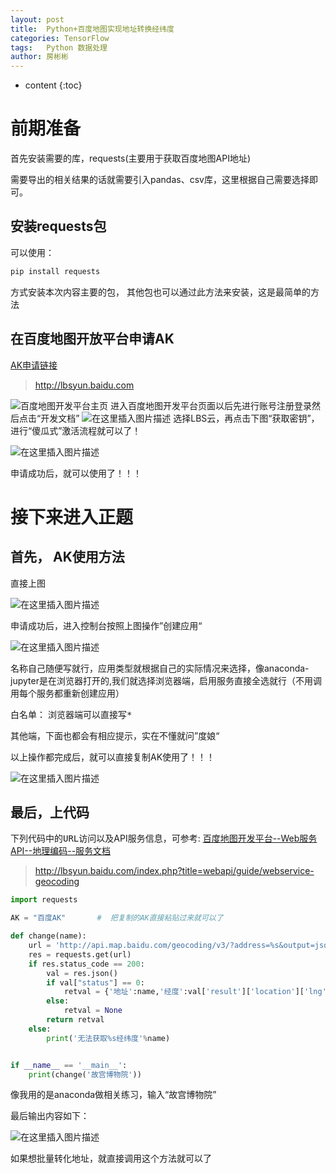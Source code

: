 ```yaml
---
layout: post
title:  Python+百度地图实现地址转换经纬度
categories: TensorFlow
tags:   Python 数据处理
author: 房彬彬
---
```


* content
{:toc}


# 前期准备

首先安装需要的库，requests(主要用于获取百度地图API地址)

需要导出的相关结果的话就需要引入pandas、csv库，这里根据自己需要选择即可。

## 安装requests包
可以使用：

```python
pip install requests
```
方式安装本次内容主要的包，
其他包也可以通过此方法来安装，这是最简单的方法
##  在百度地图开放平台申请AK

[AK申请链接](http://lbsyun.baidu.com)

> http://lbsyun.baidu.com

![百度地图开发平台主页](https://img-blog.csdnimg.cn/20201118163954777.png#pic_center)
进入百度地图开发平台页面以后先进行账号注册登录然后点击“开发文档”
![在这里插入图片描述](https://img-blog.csdnimg.cn/20201118164139411.png#pic_center)
选择LBS云，再点击下图“获取密钥”，进行“傻瓜式”激活流程就可以了！

![在这里插入图片描述](https://img-blog.csdnimg.cn/20201118164215333.png?x-oss-process=image/watermark,type_ZmFuZ3poZW5naGVpdGk,shadow_10,text_aHR0cHM6Ly9ibG9nLmNzZG4ubmV0L0Nvb2xfYnJlZXplX2Jpbg==,size_16,color_FFFFFF,t_70#pic_center)

申请成功后，就可以使用了！！！
#  接下来进入正题
## 首先， AK使用方法

<kbd>直接上图</kbd>

![在这里插入图片描述](https://img-blog.csdnimg.cn/2020111816483013.png?x-oss-process=image/watermark,type_ZmFuZ3poZW5naGVpdGk,shadow_10,text_aHR0cHM6Ly9ibG9nLmNzZG4ubmV0L0Nvb2xfYnJlZXplX2Jpbg==,size_16,color_FFFFFF,t_70#pic_center)

申请成功后，进入控制台按照上图操作”创建应用“

![在这里插入图片描述](https://img-blog.csdnimg.cn/20201118164950826.png?x-oss-process=image/watermark,type_ZmFuZ3poZW5naGVpdGk,shadow_10,text_aHR0cHM6Ly9ibG9nLmNzZG4ubmV0L0Nvb2xfYnJlZXplX2Jpbg==,size_16,color_FFFFFF,t_70#pic_center)

名称自己随便写就行，应用类型就根据自己的实际情况来选择，像anaconda-jupyter是在浏览器打开的,我们就选择浏览器端，启用服务直接全选就行（不用调用每个服务都重新创建应用）

<kbd>白名单：</kbd>
浏览器端可以直接写<kbd>*</kbd>

其他端，下面也都会有相应提示，实在不懂就问”度娘“

以上操作都完成后，就可以直接复制AK使用了！！！

![在这里插入图片描述](https://img-blog.csdnimg.cn/20201118171702530.png?x-oss-process=image/watermark,type_ZmFuZ3poZW5naGVpdGk,shadow_10,text_aHR0cHM6Ly9ibG9nLmNzZG4ubmV0L0Nvb2xfYnJlZXplX2Jpbg==,size_16,color_FFFFFF,t_70#pic_center)

##  最后，上代码

下列代码中的<kbd>URL</kbd>访问以及API服务信息，可参考:
[百度地图开发平台--Web服务API--地理编码--服务文档](http://lbsyun.baidu.com/index.php?title=webapi/guide/webservice-geocoding)

> http://lbsyun.baidu.com/index.php?title=webapi/guide/webservice-geocoding

```python
import requests

AK = "百度AK"       #  把复制的AK直接粘贴过来就可以了

def change(name):
    url = 'http://api.map.baidu.com/geocoding/v3/?address=%s&output=json&ak=%s'%(name,AK)
    res = requests.get(url)
    if res.status_code == 200:
        val = res.json()
        if val["status"] == 0:
            retval = {'地址':name,'经度':val['result']['location']['lng'],'纬度':val['result']['location']['lat'],'地区标签':val['result']['level'],'是否精确查找':val['result']['precise']}
        else:
            retval = None
        return retval
    else:
        print('无法获取%s经纬度'%name)


if __name__ == '__main__':
	print(change('故宫博物院'))
```
像我用的是anaconda做相关练习，输入“故宫博物院”

最后输出内容如下：

![在这里插入图片描述](https://img-blog.csdnimg.cn/20201118173033428.png#pic_center)

如果想批量转化地址，就直接调用这个方法就可以了
